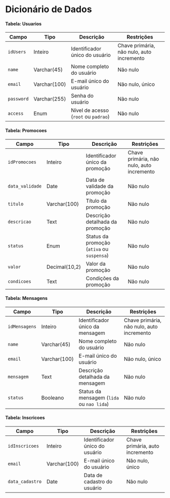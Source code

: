 # Dicionário de Dados

#### Tabela: Usuarios
<div align="center">

| **Campo**   | **Tipo**     | **Descrição**                        | **Restrições**                            |
| ----------- | ------------ | ------------------------------------ | ----------------------------------------- |
| `idUsers`   | Inteiro      | Identificador único do usuário       | Chave primária, não nulo, auto incremento |
| `name`      | Varchar(45)  | Nome completo do usuário             | Não nulo                                  |
| `email`     | Varchar(100) | E-mail único do usuário              | Não nulo, único                           |
| `password`  | Varchar(255) | Senha do usuário                     | Não nulo                                  |
| `access`    | Enum         | Nível de acesso (`root` ou `padrao`) | Não nulo                                  |
</div>

#### Tabela: Promocoes
<div align="center">

| **Campo**       | **Tipo**    | **Descrição**                              | **Restrições**                            |
| --------------  | ----------- | ------------------------------------------ | ----------------------------------------- |
| `idPromocoes`   | Inteiro     | Identificador único da promoção            | Chave primária, não nulo, auto incremento |
| `data_validade` | Date        | Data de validade da promoção               | Não nulo                                  |
| `titulo`       | Varchar(100) | Título da promoção                         | Não nulo                                  |
| `descricao`    | Text        | Descrição detalhada da promoção            | Não nulo                                  |
| `status`       | Enum        | Status da promoção (`ativa` ou `suspensa`) | Não nulo                                  |
| `valor`        | Decimal(10,2) | Valor da promoção                          | Não nulo                                  |
| `condicoes`    | Text        | Condições da promoção                      | Não nulo                                  |
</div>

#### Tabela: Mensagens
<div align="center">

| **Campo**     | **Tipo**     | **Descrição**                             | **Restrições**                            |
| ------------- | ------------ | ----------------------------------------- | ----------------------------------------- |
| `idMensagens` | Inteiro      | Identificador único da mensagem           | Chave primária, não nulo, auto incremento |
| `name`        | Varchar(45)  | Nome completo do usuário                  | Não nulo                                  |
| `email`       | Varchar(100) | E-mail único do usuário                   | Não nulo, único                           |
| `mensagem`    | Text         | Descrição detalhada da mensagem           | Não nulo                                  |
| `status`      | Booleano     | Status da mensagem (`lida` ou `nao lida`) | Não nulo                                  |
</div>

#### Tabela: Inscricoes
<div align="center">

| **Campo**       | **Tipo**     | **Descrição**                  | **Restrições**                  |
| --------------  | ------------ | ------------------------------ | ------------------------------- |
| `idInscricoes`  | Inteiro      | Identificador único do usuário | Chave primária, auto incremento |
| `email`        | Varchar(100) | E-mail único do usuário        | Não nulo, único                 |
| `data_cadastro` | Date         | Data de cadastro do usuário    | Não nulo                        |
</div>

